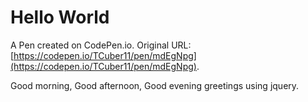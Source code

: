 # Hello World

A Pen created on CodePen.io. Original URL: [https://codepen.io/TCuber11/pen/mdEgNpg](https://codepen.io/TCuber11/pen/mdEgNpg).

Good morning, Good afternoon, Good evening greetings using jquery.
